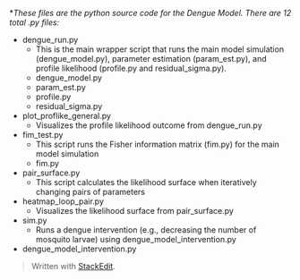 **These files are the python source code for the Dengue Model. There are 12 total *.py files:**

- dengue_run.py 
	- This is the main wrapper script that runs the main model simulation (dengue_model.py), parameter estimation (param_est.py), and profile likelihood (profile.py and residual_sigma.py). 
	- dengue_model.py		
	- param_est.py	
	- profile.py
	- residual_sigma.py
- plot_proflike_general.py
	- Visualizes the profile likelihood outcome from dengue_run.py
- fim_test.py
	- This script runs the Fisher information matrix (fim.py) for the main model simulation
	- fim.py
- pair_surface.py 
	- This script calculates the likelihood surface when iteratively changing pairs of parameters
- heatmap_loop_pair.py
	- Visualizes the likelihood surface from pair_surface.py
- sim.py
	- Runs a dengue intervention (e.g., decreasing the number of mosquito larvae) using dengue_model_intervention.py
- dengue_model_intervention.py	




> Written with [StackEdit](https://stackedit.io/).